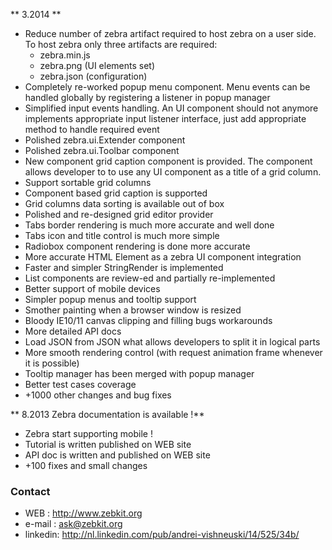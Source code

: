 
** 3.2014 **

   * Reduce number of zebra artifact required to host zebra on a user side. To host zebra only three artifacts are required:
       - zebra.min.js
       - zebra.png (UI elements set)
       - zebra.json (configuration)
   * Completely re-worked popup menu component. Menu events can be handled globally by registering a listener in popup manager
   * Simplified input events handling. An UI component should not anymore implements appropriate input listener interface, just add appropriate method to handle required event
   * Polished zebra.ui.Extender component
   * Polished zebra.ui.Toolbar component
   * New component grid caption component is provided. The component allows developer to to use any UI component as a title of a grid column. 
   * Support sortable grid columns
   * Component based grid caption is supported
   * Grid columns data sorting is available out of box 
   * Polished and re-designed grid editor provider
   * Tabs border rendering is much more accurate and well done
   * Tabs icon and title control is much more simple
   * Radiobox component rendering is done more accurate
   * More accurate HTML Element as a zebra UI component integration
   * Faster and simpler StringRender is implemented 
   * List components are review-ed and partially re-implemented 
   * Better support of mobile devices
   * Simpler popup menus and tooltip support
   * Smother painting when a browser window is resized
   * Bloody IE10/11 canvas clipping and filling bugs workarounds 
   * More detailed API docs  
   * Load JSON from JSON what allows developers to split it in logical parts 
   * More smooth rendering control (with request animation frame whenever it is possible)   
   * Tooltip manager has been merged with popup manager
   * Better test cases coverage 
   * +1000 other changes and bug fixes

** 8.2013 Zebra documentation is available !**

   * Zebra start supporting mobile !
   * Tutorial is written published on WEB site
   * API doc is written and published on WEB site  
   * +100 fixes and small changes


### Contact

   * WEB     : http://www.zebkit.org
   * e-mail  : ask@zebkit.org 
   * linkedin: http://nl.linkedin.com/pub/andrei-vishneuski/14/525/34b/